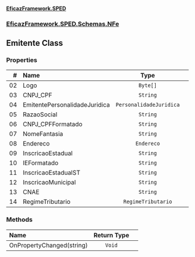 #### [EficazFramework.SPED](EficazFrameworkSPED.md 'EficazFramework SPED')
### [EficazFramework.SPED.Schemas.NFe](EficazFramework.SPED.Schemas.NFe.md 'EficazFramework.SPED.Schemas.NFe')

## Emitente Class
### Properties

| # | Name | Type | |
| ---: | :--- | :---: | :--- |
| 02 | Logo | `Byte[]` |  |
| 03 | CNPJ_CPF | `String` |  |
| 04 | EmitentePersonalidadeJuridica | `PersonalidadeJuridica` |  |
| 05 | RazaoSocial | `String` |  |
| 06 | CNPJ_CPFFormatado | `String` |  |
| 07 | NomeFantasia | `String` |  |
| 08 | Endereco | `Endereco` |  |
| 09 | InscricaoEstadual | `String` |  |
| 10 | IEFormatado | `String` |  |
| 11 | InscricaoEstadualST | `String` |  |
| 12 | InscricaoMunicipal | `String` |  |
| 13 | CNAE | `String` |  |
| 14 | RegimeTributario | `RegimeTributario` |  |
### Methods

| Name | Return Type | |
| :--- | :---: | :--- |
| OnPropertyChanged(string) | `Void` |  |
